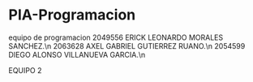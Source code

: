 # PIA-Programacion
equipo de programacion
2049556  ERICK LEONARDO MORALES SANCHEZ.\n
2063628  AXEL GABRIEL GUTIERREZ RUANO.\n 
2054599  DIEGO ALONSO VILLANUEVA GARCIA.\n

EQUIPO 2
